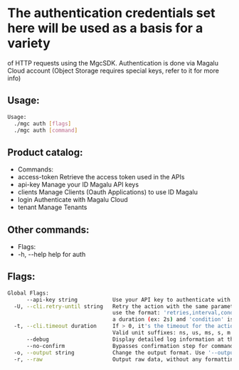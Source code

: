 # The authentication credentials set here will be used as a basis for a variety
of HTTP requests using the MgcSDK. Authentication is done via Magalu Cloud account
(Object Storage requires special keys, refer to it for more info)

## Usage:
```bash
Usage:
  ./mgc auth [flags]
  ./mgc auth [command]
```

## Product catalog:
- Commands:
- access-token Retrieve the access token used in the APIs
- api-key      Manage your ID Magalu API keys
- clients      Manage Clients (Oauth Applications) to use ID Magalu
- login        Authenticate with Magalu Cloud
- tenant       Manage Tenants

## Other commands:
- Flags:
- -h, --help   help for auth

## Flags:
```bash
Global Flags:
      --api-key string           Use your API key to authenticate with the API
  -U, --cli.retry-until string   Retry the action with the same parameters until the given condition is met. The flag parameters
                                 use the format: 'retries,interval,condition', where 'retries' is a positive integer, 'interval' is
                                 a duration (ex: 2s) and 'condition' is a 'engine=value' pair such as "jsonpath=expression"
  -t, --cli.timeout duration     If > 0, it's the timeout for the action execution. It's specified as numbers and unit suffix.
                                 Valid unit suffixes: ns, us, ms, s, m and h. Examples: 300ms, 1m30s
      --debug                    Display detailed log information at the debug level
      --no-confirm               Bypasses confirmation step for commands that ask a confirmation from the user
  -o, --output string            Change the output format. Use '--output=help' to know more details.
  -r, --raw                      Output raw data, without any formatting or coloring
```

